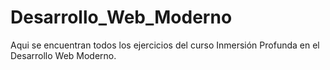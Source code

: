 # Desarrollo_Web_Moderno
Aqui se encuentran todos los ejercicios del curso Inmersión Profunda en el Desarrollo Web Moderno. 
